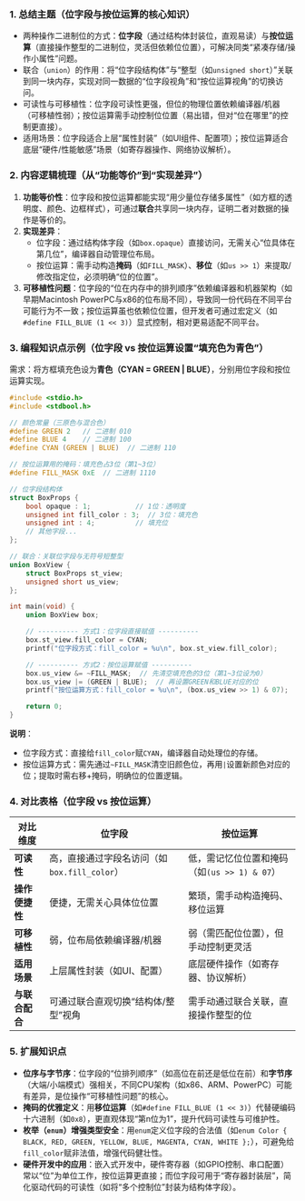 ### 1. 总结主题（位字段与按位运算的核心知识）
- 两种操作二进制位的方式：**位字段**（通过结构体封装位，直观易读）与**按位运算**（直接操作整型的二进制位，灵活但依赖位位置），可解决同类“紧凑存储/操作小属性”问题。
- 联合（`union`）的作用：将“位字段结构体”与“整型（如`unsigned short`）”关联到同一块内存，实现对同一数据的“位字段视角”和“按位运算视角”的切换访问。
- 可读性与可移植性：位字段可读性更强，但位的物理位置依赖编译器/机器（可移植性弱）；按位运算需手动控制位位置（易出错，但对“位在哪里”的控制更直接）。
- 适用场景：位字段适合上层“属性封装”（如UI组件、配置项）；按位运算适合底层“硬件/性能敏感”场景（如寄存器操作、网络协议解析）。


### 2. 内容逻辑梳理（从“功能等价”到“实现差异”）
1. **功能等价性**：位字段和按位运算都能实现“用少量位存储多属性”（如方框的透明度、颜色、边框样式），可通过**联合**共享同一块内存，证明二者对数据的操作是等价的。
2. **实现差异**：
   - 位字段：通过结构体字段（如`box.opaque`）直接访问，无需关心“位具体在第几位”，编译器自动管理位布局。
   - 按位运算：需手动构造**掩码**（如`FILL_MASK`）、**移位**（如`us >> 1`）来提取/修改指定位，必须明确“位的位置”。
3. **可移植性问题**：位字段的“位在内存中的排列顺序”依赖编译器和机器架构（如早期Macintosh PowerPC与x86的位布局不同），导致同一份代码在不同平台可能行为不一致；按位运算虽也依赖位位置，但开发者可通过宏定义（如`#define FILL_BLUE (1 << 3)`）显式控制，相对更易适配不同平台。


### 3. 编程知识点示例（位字段 vs 按位运算设置“填充色为青色”）
需求：将方框填充色设为**青色（CYAN = GREEN | BLUE）**，分别用位字段和按位运算实现。

```c
#include <stdio.h>
#include <stdbool.h>

// 颜色常量（三原色与混合色）
#define GREEN 2   // 二进制 010
#define BLUE 4    // 二进制 100
#define CYAN (GREEN | BLUE)  // 二进制 110

// 按位运算用的掩码：填充色占3位（第1~3位）
#define FILL_MASK 0xE  // 二进制 1110

// 位字段结构体
struct BoxProps {
    bool opaque : 1;           // 1位：透明度
    unsigned int fill_color : 3;  // 3位：填充色
    unsigned int : 4;          // 填充位
    // 其他字段...
};

// 联合：关联位字段与无符号短整型
union BoxView {
    struct BoxProps st_view;
    unsigned short us_view;
};

int main(void) {
    union BoxView box;

    // ---------- 方式1：位字段直接赋值 ----------
    box.st_view.fill_color = CYAN;
    printf("位字段方式：fill_color = %u\n", box.st_view.fill_color);

    // ---------- 方式2：按位运算赋值 ----------
    box.us_view &= ~FILL_MASK;  // 先清空填充色的3位（第1~3位设为0）
    box.us_view |= (GREEN | BLUE);  // 再设置GREEN和BLUE对应的位
    printf("按位运算方式：fill_color = %u\n", (box.us_view >> 1) & 07);  // 提取填充色（右移1位后与07掩码）

    return 0;
}
```
**说明**：
- 位字段方式：直接给`fill_color`赋`CYAN`，编译器自动处理位的存储。
- 按位运算方式：需先通过`~FILL_MASK`清空旧颜色位，再用`|`设置新颜色对应的位；提取时需右移+掩码，明确位的位置逻辑。


### 4. 对比表格（位字段 vs 按位运算）
| 对比维度       | 位字段                          | 按位运算                          |
|----------------|---------------------------------|-----------------------------------|
| **可读性**     | 高，直接通过字段名访问（如`box.fill_color`） | 低，需记忆位位置和掩码（如`(us >> 1) & 07`） |
| **操作便捷性** | 便捷，无需关心具体位位置          | 繁琐，需手动构造掩码、移位运算        |
| **可移植性**   | 弱，位布局依赖编译器/机器        | 弱（需匹配位位置），但手动控制更灵活   |
| **适用场景**   | 上层属性封装（如UI、配置）| 底层硬件操作（如寄存器、协议解析）|
| **与联合配合** | 可通过联合直观切换“结构体/整型”视角 | 需手动通过联合关联，直接操作整型的位    |


### 5. 扩展知识点
- **位序与字节序**：位字段的“位排列顺序”（如高位在前还是低位在前）和**字节序**（大端/小端模式）强相关，不同CPU架构（如x86、ARM、PowerPC）可能有差异，是位操作“可移植性问题”的核心。
- **掩码的优雅定义**：用**移位运算**（如`#define FILL_BLUE (1 << 3)`）代替硬编码十六进制（如`0x8`），更直观体现“第n位为1”，提升代码可读性与可维护性。
- **枚举（`enum`）增强类型安全**：用`enum`定义位字段的合法值（如`enum Color { BLACK, RED, GREEN, YELLOW, BLUE, MAGENTA, CYAN, WHITE };`），可避免给`fill_color`赋非法值，增强代码健壮性。
- **硬件开发中的应用**：嵌入式开发中，硬件寄存器（如GPIO控制、串口配置）常以“位”为单位工作，按位运算更直接；而位字段可用于“寄存器封装层”，简化驱动代码的可读性（如将“多个控制位”封装为结构体字段）。